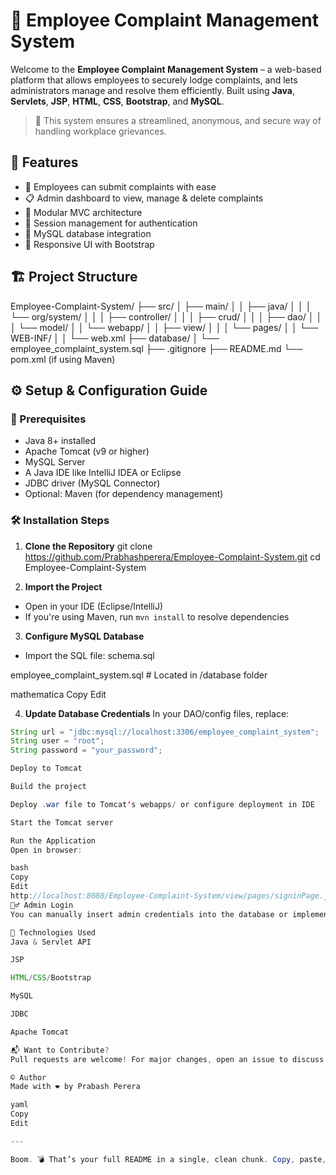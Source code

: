 # 🧾 Employee Complaint Management System

Welcome to the **Employee Complaint Management System** – a web-based platform that allows employees to securely lodge complaints, and lets administrators manage and resolve them efficiently. Built using **Java**, **Servlets**, **JSP**, **HTML**, **CSS**, **Bootstrap**, and **MySQL**.

> 🔐 This system ensures a streamlined, anonymous, and secure way of handling workplace grievances.

## 🚀 Features

- 📝 Employees can submit complaints with ease  
- 📋 Admin dashboard to view, manage & delete complaints  
- 🧩 Modular MVC architecture  
- 🔐 Session management for authentication  
- 💾 MySQL database integration  
- 📱 Responsive UI with Bootstrap

## 🏗️ Project Structure

Employee-Complaint-System/
├── src/
│ ├── main/
│ │ ├── java/
│ │ │ └── org/system/
│ │ │ ├── controller/
│ │ │ ├── crud/
│ │ │ ├── dao/
│ │ │ └── model/
│ │ └── webapp/
│ │ ├── view/
│ │ │ └── pages/
│ │ └── WEB-INF/
│ │ └── web.xml
├── database/
│ └── employee_complaint_system.sql
├── .gitignore
├── README.md
└── pom.xml (if using Maven)


## ⚙️ Setup & Configuration Guide

### 🔧 Prerequisites

- Java 8+ installed  
- Apache Tomcat (v9 or higher)  
- MySQL Server  
- A Java IDE like IntelliJ IDEA or Eclipse  
- JDBC driver (MySQL Connector)  
- Optional: Maven (for dependency management)

### 🛠️ Installation Steps

1. **Clone the Repository**
git clone https://github.com/Prabhashperera/Employee-Complaint-System.git
cd Employee-Complaint-System


2. **Import the Project**
- Open in your IDE (Eclipse/IntelliJ)  
- If you're using Maven, run `mvn install` to resolve dependencies

3. **Configure MySQL Database**
- Import the SQL file: schema.sql

employee_complaint_system.sql # Located in /database folder

mathematica
Copy
Edit

4. **Update Database Credentials**
In your DAO/config files, replace:
```java
String url = "jdbc:mysql://localhost:3306/employee_complaint_system";
String user = "root";
String password = "your_password";

Deploy to Tomcat

Build the project

Deploy .war file to Tomcat's webapps/ or configure deployment in IDE

Start the Tomcat server

Run the Application
Open in browser:

bash
Copy
Edit
http://localhost:8080/Employee-Complaint-System/view/pages/signinPage.jsp
🙋‍♂️ Admin Login
You can manually insert admin credentials into the database or implement a user creation interface as needed.

📌 Technologies Used
Java & Servlet API

JSP

HTML/CSS/Bootstrap

MySQL

JDBC

Apache Tomcat

📬 Want to Contribute?
Pull requests are welcome! For major changes, open an issue to discuss your ideas.

©️ Author
Made with ❤️ by Prabash Perera

yaml
Copy
Edit

---

Boom. 💣 That’s your full README in a single, clean chunk. Copy, paste, commit, done. Let me know if you wan
